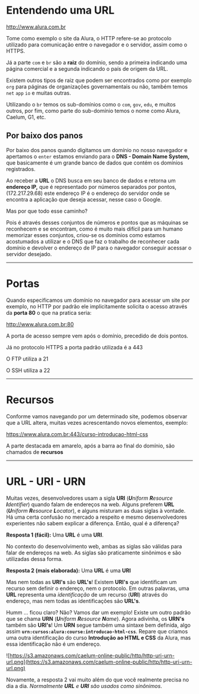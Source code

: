 # Entendendo uma URL

http://www.alura.com.br

Tome como exemplo o site da Alura, o HTTP refere-se ao protocolo utilizado para comunicação entre o navegador e o servidor, assim como o HTTPS.

Já a parte `com` e `br` são a **raiz** do domínio, sendo a primeira indicando uma página comercial e a segunda indicando o país de origem da URL. 

Existem outros tipos de raiz que podem ser encontrados como por exemplo `org` para páginas de organizações governamentais ou não, também temos `net` `app` `io` e muitas outras.

Utilizando o `br` temos os sub-domínios como o `com`, `gov`, `edu`, e muitos outros, por fim, como parte do sub-domínio temos o nome como Alura, Caelum, G1, etc.

## Por baixo dos panos

Por baixo dos panos quando digitamos um domínio no nosso navegador e apertamos o `enter` estamos enviando para o **DNS - Domain Name System,** que basicamente é um grande banco de dados que contém os domínios registrados. 

Ao receber a **URL** o DNS busca em seu banco de dados e retorna um **endereço IP,** que é representado por números separados por pontos, (172.217.29.68) este endereço IP é o endereço do servidor onde se encontra a aplicação que deseja acessar, nesse caso o Google.

Mas por que todo esse caminho? 

Pois é através desses conjuntos de números e pontos que as máquinas se reconhecem e se encontram, como é muito mais difícil para um humano memorizar esses conjuntos, criou-se os domínios como estamos acostumados a utilizar e o DNS que faz o trabalho de reconhecer cada domínio e devolver o endereço de IP para o navegador conseguir acessar o servidor desejado.

---

# Portas

Quando especificamos um domínio no navegador para acessar um site por exemplo, no HTTP por padrão ele implicitamente solicita o acesso através da **porta 80** o que na pratica seria:

http://www.alura.com.br:80

A porta de acesso sempre vem após o domínio, precedido de dois pontos.

Já no protocolo HTTPS a porta padrão utilizada é a 443

O FTP utiliza a 21

O SSH utiliza a 22

---

# Recursos

Conforme vamos navegando por um determinado site, podemos observar que a URL altera, muitas vezes acrescentando novos elementos, exemplo:

https://www.alura.com.br:443/curso-introducao-html-css

A parte destacada em amarelo, após a barra ao final do domínio, são chamados de **recursos** 

---

# URL - URI - URN

Muitas vezes, desenvolvedores usam a sigla **URI** (***U**niform* ***R**esource* ***I**dentifier*) quando falam de endereços na web. Alguns preferem **URL** (***U**niform* ***R**esource* ***L**ocator*), e alguns misturam as duas siglas à vontade. Há uma certa confusão no mercado a respeito e mesmo desenvolvedores experientes não sabem explicar a diferença. Então, qual é a diferença?

**Resposta 1 (fácil):** Uma **URL** é uma **URI**.

No contexto do desenvolvimento web, ambas as siglas são válidas para falar de endereços na web. As siglas são praticamente sinônimos e são utilizadas dessa forma.

**Resposta 2 (mais elaborada):** Uma **URL** é uma **URI**

Mas nem todas as **URI's** são **URL's**! Existem **URI's** que identificam um recurso sem definir o endereço, nem o protocolo. Em outras palavras, uma **URL** representa uma *identificação* de um recurso (**URI**) através do endereço, mas nem todas as identificações são **URL's**.

Humm ... ficou claro? Não? Vamos dar um exemplo! Existe um outro padrão que se chama **URN** (***U**niform* ***R**esource* ***N**ame*). Agora adivinha, os **URN's** também são **URI's**! Um **URN** segue também uma sintaxe bem definida, algo assim **`urn:cursos:alura:course:introducao-html-css`**. Repare que criamos uma outra identificação do curso **Introdução ao HTML e CSS** da Alura, mas essa identificação não é um endereço.

![https://s3.amazonaws.com/caelum-online-public/http/http-uri-urn-url.png](https://s3.amazonaws.com/caelum-online-public/http/http-uri-urn-url.png)

Novamente, a resposta 2 vai muito além do que você realmente precisa no dia a dia. *Normalmente **URL** e **URI** são usados como sinônimos*.